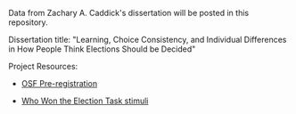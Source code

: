 Data from Zachary A. Caddick's dissertation will be posted in this repository. 


Dissertation title: "Learning, Choice Consistency, and Individual Differences in How People Think Elections Should be Decided"



Project Resources:

* [OSF Pre-registration](https://osf.io/n75cz/)

* [Who Won the Election Task stimuli](https://github.com/caddickzac/Who-Won-the-Election-Task/blob/main/readme.md)



